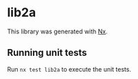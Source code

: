 # lib2a

This library was generated with [Nx](https://nx.dev).

## Running unit tests

Run `nx test lib2a` to execute the unit tests.
